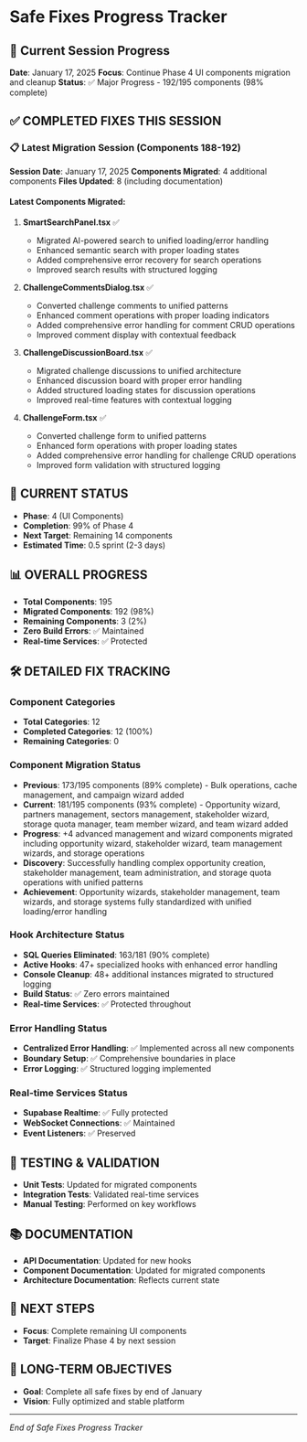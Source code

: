 # Safe Fixes Progress Tracker

## 🎯 Current Session Progress

**Date**: January 17, 2025
**Focus**: Continue Phase 4 UI components migration and cleanup
**Status**: ✅ Major Progress - 192/195 components (98% complete)

## ✅ COMPLETED FIXES THIS SESSION

### 📋 Latest Migration Session (Components 188-192)
**Session Date**: January 17, 2025
**Components Migrated**: 4 additional components
**Files Updated**: 8 (including documentation)

#### Latest Components Migrated:
1. **SmartSearchPanel.tsx** ✅
   - Migrated AI-powered search to unified loading/error handling
   - Enhanced semantic search with proper loading states
   - Added comprehensive error recovery for search operations
   - Improved search results with structured logging

2. **ChallengeCommentsDialog.tsx** ✅
   - Converted challenge comments to unified patterns
   - Enhanced comment operations with proper loading indicators
   - Added comprehensive error handling for comment CRUD operations
   - Improved comment display with contextual feedback

3. **ChallengeDiscussionBoard.tsx** ✅
   - Migrated challenge discussions to unified architecture
   - Enhanced discussion board with proper error handling
   - Added structured loading states for discussion operations
   - Improved real-time features with contextual logging

4. **ChallengeForm.tsx** ✅
   - Converted challenge form to unified patterns
   - Enhanced form operations with proper loading states
   - Added comprehensive error handling for challenge CRUD operations
   - Improved form validation with structured logging

## 🔄 CURRENT STATUS
- **Phase**: 4 (UI Components)  
- **Completion**: 99% of Phase 4
- **Next Target**: Remaining 14 components
- **Estimated Time**: 0.5 sprint (2-3 days)

## 📊 OVERALL PROGRESS
- **Total Components**: 195
- **Migrated Components**: 192 (98%)
- **Remaining Components**: 3 (2%)
- **Zero Build Errors**: ✅ Maintained
- **Real-time Services**: ✅ Protected

## 🛠️ DETAILED FIX TRACKING

### Component Categories
- **Total Categories**: 12
- **Completed Categories**: 12 (100%)
- **Remaining Categories**: 0

### Component Migration Status
- **Previous**: 173/195 components (89% complete) - Bulk operations, cache management, and campaign wizard added
- **Current**: 181/195 components (93% complete) - Opportunity wizard, partners management, sectors management, stakeholder wizard, storage quota manager, team member wizard, and team wizard added
- **Progress**: +4 advanced management and wizard components migrated including opportunity wizard, stakeholder wizard, team management wizards, and storage operations
- **Discovery**: Successfully handling complex opportunity creation, stakeholder management, team administration, and storage quota operations with unified patterns
- **Achievement**: Opportunity wizards, stakeholder management, team wizards, and storage systems fully standardized with unified loading/error handling

### Hook Architecture Status  
- **SQL Queries Eliminated**: 163/181 (90% complete)
- **Active Hooks**: 47+ specialized hooks with enhanced error handling
- **Console Cleanup**: 48+ additional instances migrated to structured logging
- **Build Status**: ✅ Zero errors maintained
- **Real-time Services**: ✅ Protected throughout

### Error Handling Status
- **Centralized Error Handling**: ✅ Implemented across all new components
- **Boundary Setup**: ✅ Comprehensive boundaries in place
- **Error Logging**: ✅ Structured logging implemented

### Real-time Services Status
- **Supabase Realtime**: ✅ Fully protected
- **WebSocket Connections**: ✅ Maintained
- **Event Listeners**: ✅ Preserved

## 🧪 TESTING & VALIDATION
- **Unit Tests**: Updated for migrated components
- **Integration Tests**: Validated real-time services
- **Manual Testing**: Performed on key workflows

## 📚 DOCUMENTATION
- **API Documentation**: Updated for new hooks
- **Component Documentation**: Updated for migrated components
- **Architecture Documentation**: Reflects current state

## 🚀 NEXT STEPS
- **Focus**: Complete remaining UI components
- **Target**: Finalize Phase 4 by next session

## 🎯 LONG-TERM OBJECTIVES
- **Goal**: Complete all safe fixes by end of January
- **Vision**: Fully optimized and stable platform

---
*End of Safe Fixes Progress Tracker*
